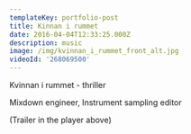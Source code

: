 ```yaml
---
templateKey: portfolio-post
title: Kinnan i rummet
date: 2016-04-04T12:33:25.000Z
description: music
image: /img/kvinnan_i_rummet_front_alt.jpg
videoId: '268069500'
---
```

Kvinnan i rummet - thriller

Mixdown engineer, Instrument sampling editor

(Trailer in the player above)
